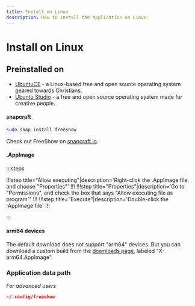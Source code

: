 ```yaml
---
title: Install on Linux
description: How to install the application on Linux.
---
```


# Install on Linux

## Preinstalled on

- [UbuntuCE](https://ubuntuce.com/) - a Linux-based free and open source operating system geared towards Christians.
- [Ubuntu Studio](https://ubuntustudio.org/) - a free and open source operating system made for creative people.

#### snapcraft

```bash
sudo snap install freeshow
```

Check out FreeShow on [snapcraft.io](https://snapcraft.io/freeshow).

<!-- -   **AppImage:** Right-click the .AppImage file, choose "Properties", go to "Permissions", and check the box that says "Allow executing file as program", then double-click the file and you should be good to go! -->

#### .AppImage

:::steps

!!!step title="Allow executing"|description='Right-click the .AppImage file, and choose "Properties"'
!!!
!!!step title="Properties"|description='Go to "Permissions", and check the box that says "Allow executing file as program"'
!!!
!!!step title="Execute"|description='Double-click the .AppImage file'
!!!

:::

#### arm64 devices

The default download does not support "arm64" devices. But you can download a custom build from the [downloads page](/downloads), labeled "X-arm64.AppImage".

### Application data path

_For advanced users_

```json
~/.config/freeshow
```
